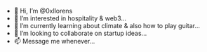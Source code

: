 - 👋 Hi, I’m @0xllorens
- 👀 I’m interested in hospitality & web3...
- 🌱 I’m currently learning about climate & also how to play guitar...
- 💞️ I’m looking to collaborate on startup ideas...
- 📫 Message me whenever...


